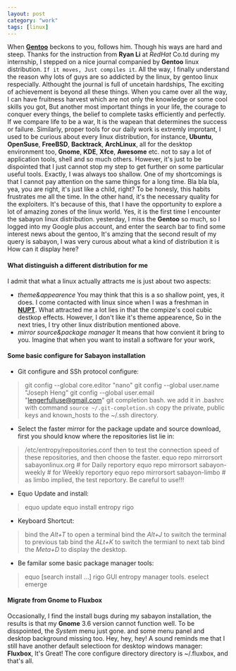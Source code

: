 ```yaml
---
layout: post
category: "work"
tags: [linux]
---
```


When [**Gentoo**](http://www.gentoo.org) beckons to you, follows him. Though his ways are hard and steep.
Thanks for the instruction from **Ryan Li** at *RedHat* Co.td during my internship, I stepped on a nice
journal companied by **Gentoo** linux distribution. `If it moves, Just compiles it`. All the way, I finally understand the reason
why lots of guys are so addicted by the linux, by gentoo linux respecially. Althought the journal is full of uncetain hardships, The exciting
of achievement is beyond all these things. When you came over all the way, I can have fruitness harvest which are not only the knowledge or
some cool skills you got, But another most important things in your life,  the courage to conquer every things, the belief to complete tasks
efficiently and perfectly. If we compare life to be a war, It is the wapean that determines the success or failure. Similarly, proper tools
for our daily work is extremly improtant, I used to be curious about every linux distribution, for instance, **Ubuntu**, **OpenSuse**,
**FreeBSD**, **Backtrack**, **ArchLinux**, all for the desktop environment too, **Gnome**, **KDE**, **Xfce**, **Awesome** etc. not to say a
lot of application tools, shell and so much others. However, it's just to be dispointed that I just cannot stop my step to get further on some
particular useful tools. Exactly, I was always too shallow.
One of my shortcomings is that I cannot pay attention on the same things for a long time. Bla bla bla, yea, you are right, it's just like a
child, right? To be honesly, this habits frustrates me all the time. In the other hand, it's the necessary quality for the exploiters. It's
because of this, that I have the opportunity to explore a lot of amazing zones of the linux world.
Yes, it is the first time I encounter the sabayon linux distribution. yesterday, I miss the **Gentoo** so much, so I logged into my Google
plus account, and enter the search bar to find some interest news about the gentoo, It's amzing that the second result of my query is sabayon,
I was very curous about what a kind of distribution it is How can it display here?

#### What distinguish a different distribution for me
I admit that what a linux actually attracts me is just about two aspects:
- *theme&appearence* You may think that this is a so shallow point, yes, it does. I come contacted with linux since when I was a freshman in
[**NUPT**](www.njupt.edu.cn). What attracted me a lot lies in that the compize's cool cubic destkop effects. However, I don't like it's theme
appearence, So in the next tries, I try other linux distribution mentioned above.
- *mirror source&package manager* It means that how convient it bring to you. Imagine that when you want to install a software for your work,

#### Some basic configure for Sabayon installation

- Git configure and SSh protocol configure:
>  	git config --global core.editor "nano"
>  	git config --global user.name "Joseph Heng"
>  	git config --global user.email "lengerfulluse@gmail.com"
>  	git completion bash. we add it in .bashrc with command `source ~/.git-completion.sh`
>	copy the private, public keys and known_hosts to the ~/.ssh directory.
- Select the faster mirror for the package update and source download, first you should know where the repositories list lie in:
>	/etc/entropy/repositories.conf
  then to test the connection speed of these repositories, and then choose the faster.
>	equo repo mirrorsort sabayonlinux.org   \# for Daily reportory
>	equo repo mirrorsort sabayon-weekly     \# for Weekly reportory
>	equo repo mirrorsort sabayon-limbo      \# as limbo implied, the test reportory. Be careful to use!!!

- Equo Update and install:
>	equo update
>	equo install entropy rigo
- Keyboard Shortcut:
>	bind the *Alt+T* to open a terminal
>	bind the *Alt+J* to switch the terminal to previous tab
>	bind the *ALt+K* to switch the termianl to next tab
>	bind the *Meta+D* to display the desktop.
- Be familar some basic package manager tools:
>	equo [search install ...]
>	rigo GUI entropy manager tools.
>	eselect
>	emerge

#### Migrate from Gnome to Fluxbox
Occasionally, I find the install bugs during my sabayon installation, the results is that my **Gnome** 3.6 version cannot function well. To be disspointed, the *System* menu just gone. and some menu panel and desktop background missing too. Hey, hey, hey! A sound reminds me that I still have another default selectioon for desktop windows manager: **Fluxbox**, It's Great!
The core configure directory directory is ~/.fluxbox, and that's all.
